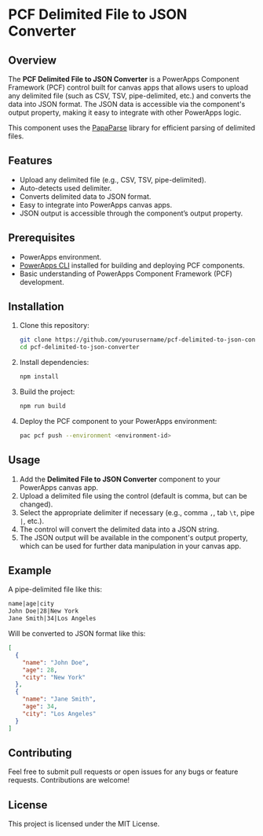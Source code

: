# PCF Delimited File to JSON Converter

## Overview

The **PCF Delimited File to JSON Converter** is a PowerApps Component Framework (PCF) control built for canvas apps that allows users to upload any delimited file (such as CSV, TSV, pipe-delimited, etc.) and converts the data into JSON format. The JSON data is accessible via the component's output property, making it easy to integrate with other PowerApps logic.

This component uses the [PapaParse](https://www.papaparse.com/) library for efficient parsing of delimited files.

## Features

- Upload any delimited file (e.g., CSV, TSV, pipe-delimited).
- Auto-detects used delimiter.
- Converts delimited data to JSON format.
- Easy to integrate into PowerApps canvas apps.
- JSON output is accessible through the component’s output property.

## Prerequisites

- PowerApps environment.
- [PowerApps CLI](https://learn.microsoft.com/en-us/power-apps/developer/component-framework/implementing-controls-using-typescript) installed for building and deploying PCF components.
- Basic understanding of PowerApps Component Framework (PCF) development.

## Installation

1. Clone this repository:

    ```bash
    git clone https://github.com/yourusername/pcf-delimited-to-json-converter.git
    cd pcf-delimited-to-json-converter
    ```

2. Install dependencies:

    ```bash
    npm install
    ```

3. Build the project:

    ```bash
    npm run build
    ```

4. Deploy the PCF component to your PowerApps environment:

    ```bash
    pac pcf push --environment <environment-id>
    ```

## Usage

1. Add the **Delimited File to JSON Converter** component to your PowerApps canvas app.
2. Upload a delimited file using the control (default is comma, but can be changed).
3. Select the appropriate delimiter if necessary (e.g., comma `,`, tab `\t`, pipe `|`, etc.).
4. The control will convert the delimited data into a JSON string.
5. The JSON output will be available in the component's output property, which can be used for further data manipulation in your canvas app.

## Example

A pipe-delimited file like this:

```txt
name|age|city
John Doe|28|New York
Jane Smith|34|Los Angeles
```

Will be converted to JSON format like this:
```json
[
  {
    "name": "John Doe",
    "age": 28,
    "city": "New York"
  },
  {
    "name": "Jane Smith",
    "age": 34,
    "city": "Los Angeles"
  }
]
```

## Contributing
Feel free to submit pull requests or open issues for any bugs or feature requests. Contributions are welcome!

## License
This project is licensed under the MIT License.
